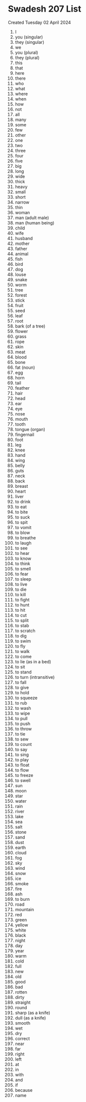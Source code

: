 # Swadesh 207 List
Created Tuesday 02 April 2024


1. I
2. you (singular)
3. they (singular)
4. we
5. you (plural)
6. they (plural)
7. this
8. that
9. here
10. there
11. who
12. what
13. where
14. when
15. how
16. not
17. all
18. many
19. some
20. few
21. other
22. one
23. two
24. three
25. four
26. five
27. big
28. long
29. wide
30. thick
31. heavy
32. small
33. short
34. narrow
35. thin
36. woman
37. man (adult male)
38. man (human being)
39. child
40. wife
41. husband
42. mother
43. father
44. animal
45. fish
46. bird
47. dog
48. louse
49. snake
50. worm
51. tree
52. forest
53. stick
54. fruit
55. seed
56. leaf
57. root
58. bark (of a tree)
59. flower
60. grass
61. rope
62. skin
63. meat
64. blood
65. bone
66. fat (noun)
67. egg
68. horn
69. tail
70. feather
71. hair
72. head
73. ear
74. eye
75. nose
76. mouth
77. tooth
78. tongue (organ)
79. fingernail
80. foot
81. leg
82. knee
83. hand
84. wing
85. belly
86. guts
87. neck
88. back
89. breast
90. heart
91. liver
92. to drink
93. to eat
94. to bite
95. to suck
96. to spit
97. to vomit
98. to blow
99. to breathe
100. to laugh
101. to see
102. to hear
103. to know
104. to think
105. to smell
106. to fear
107. to sleep
108. to live
109. to die
110. to kill
111. to fight
112. to hunt
113. to hit
114. to cut
115. to split
116. to stab
117. to scratch
118. to dig
119. to swim
120. to fly
121. to walk
122. to come
123. to lie (as in a bed)
124. to sit
125. to stand
126. to turn (intransitive)
127. to fall
128. to give
129. to hold
130. to squeeze
131. to rub
132. to wash
133. to wipe
134. to pull
135. to push
136. to throw
137. to tie
138. to sew
139. to count
140. to say
141. to sing
142. to play
143. to float
144. to flow
145. to freeze
146. to swell
147. sun
148. moon
149. star
150. water
151. rain
152. river
153. lake
154. sea
155. salt
156. stone
157. sand
158. dust
159. earth
160. cloud
161. fog
162. sky
163. wind
164. snow
165. ice
166. smoke
167. fire
168. ash
169. to burn
170. road
171. mountain
172. red
173. green
174. yellow
175. white
176. black
177. night
178. day
179. year
180. warm
181. cold
182. full
183. new
184. old
185. good
186. bad
187. rotten
188. dirty
189. straight
190. round
191. sharp (as a knife)
192. dull (as a knife)
193. smooth
194. wet
195. dry
196. correct
197. near
198. far
199. right
200. left
201. at
202. in
203. with
204. and
205. if
206. because
207. name


